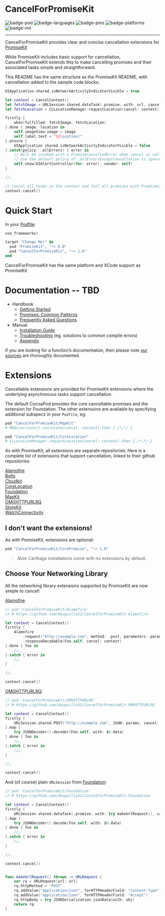 # CancelForPromiseKit
![badge-pod] ![badge-languages] ![badge-pms] ![badge-platforms] ![badge-mit]

---

CancelForPromiseKit provides clear and concise cancellation extensions for [PromiseKit]

While PromiseKit includes basic support for cancellation, CancelForPromiseKit extends this to make cancelling promises and their associated tasks simple and straightforward.

This README has the same structure as the PromiseKit README, with cancellation added to the sample code blocks:

```swift
UIApplication.shared.isNetworkActivityIndicatorVisible = true

let context = CancelContext()
let fetchImage = URLSession.shared.dataTask(.promise, with: url, cancel: context).compactMap{ UIImage(data: $0.data) }
let fetchLocation = CLLocationManager.requestLocation(cancel: context).lastValue

firstly {
    when(fulfilled: fetchImage, fetchLocation)
}.done { image, location in
    self.imageView.image = image
    self.label.text = "\(location)"
}.ensure {
    UIApplication.shared.isNetworkActivityIndicatorVisible = false
}.catch(policy: .allErrors) { error in
    // Will be invoked with a PromiseCancelledError when cancel is called on the context.
    // Use the default policy of .allErrorsExceptCancellation to ignore cancellation errors.
    self.show(UIAlertController(for: error), sender: self)
}

//…

// Cancel all tasks in the context and fail all promises with PromiseCancelledError
context.cancel()
```

# Quick Start

In your [Podfile]:

```ruby
use_frameworks!

target "Change Me!" do
  pod "PromiseKit", "~> 6.0"
  pod "CancelForPromiseKit", "~> 1.0"
end
```

CancelForPromiseKit has the same platform and XCode support as PromiseKit

# Documentation -- TBD

* Handbook
  * [Getting Started](Documentation/GettingStarted.md)
  * [Promises: Common Patterns](Documentation/CommonPatterns.md)
  * [Frequently Asked Questions](Documentation/FAQ.md)
* Manual
  * [Installation Guide](Documentation/Installation.md)
  * [Troubleshooting](Documentation/Troubleshooting.md) (eg. solutions to common compile errors)
  * [Appendix](Documentation/Appendix.md)

If you are looking for a function’s documentation, then please note
[our sources](Sources/) are thoroughly documented.

# Extensions

Cancellable extensions are provided for PromiseKit extensions where the underlying asynchronous tasks support cancellation.

The default CocoaPod provides the core cancellable promises and the extension for Foundation. The other extensions are available by specifying additional subspecs in your `Podfile`,
eg:

```ruby
pod "CancelForPromiseKit/MapKit"
# MKDirections().calculate(cancel: context).then { /*…*/ }

pod "CancelForPromiseKit/CoreLocation"
# CLLocationManager.requestLocation(cancel: context).then { /*…*/ }
```

As with PromiseKit, all extensions are separate repositories.  Here is a complete list of extensions that support cancellation, linked to their github repositories:

[Alamofire][Alamofire]  
[Bolts](http://github.com/dougzilla32/CancelForPromiseKit-Bolts)  
[Cloudkit](http://github.com/dougzilla32/CancelForPromiseKit-CloudKit)  
[CoreLocation](http://github.com/dougzilla32/CancelForPromiseKit-CoreLocation)  
[Foundation][Foundation]  
[MapKit](http://github.com/dougzilla32/CancelForPromiseKit-MapKit)  
[OMGHTTPURLRQ][OMGHTTPURLRQ]  
[StoreKit](http://github.com/dougzilla32/CancelForPromiseKit-StoreKit)  
[WatchConnectivity](http://github.com/dougzilla32/CancelForPromiseKit-WatchConnectivity)  

## I don't want the extensions!

As with PromiseKit, extensions are optional:

```ruby
pod "CancelForPromiseKit/CorePromise", "~> 1.0"
```

> *Note* Carthage installations come with no extensions by default.

## Choose Your Networking Library

All the networking library extensions supported by PromiseKit are now simple to cancel!

[Alamofire]:

```swift
// pod 'CancelForPromiseKit/Alamofire'
// # https://github.com/dougzilla32/CancelForPromiseKit-Alamofire

let context = CancelContext()
firstly {
    Alamofire
        .request("http://example.com", method: .post, parameters: params)
        .responseDecodable(Foo.self, cancel: context)
}.done { foo in
    //…
}.catch { error in
    //…
}

//…

context.cancel()
```

[OMGHTTPURLRQ]:

```swift
// pod 'CancelForPromiseKit/OMGHTTPURLRQ'
// # https://github.com/dougzilla32/CancelForPromiseKit-OMGHTTPURLRQ

let context = CancelContext()
firstly {
    URLSession.shared.POST("http://example.com", JSON: params, cancel: context)
}.map {
    try JSONDecoder().decoder(Foo.self, with: $0.data)
}.done { foo in
    //…
}.catch { error in
    //…
}

//…

context.cancel()
```

And (of course) plain `URLSession` from [Foundation]:

```swift
// pod 'CancelForPromiseKit/Foundation'
// # https://github.com/dougzilla32/CancelForPromiseKit-Foundation

let context = CancelContext()
firstly {
    URLSession.shared.dataTask(.promise, with: try makeUrlRequest(), cancel: context)
}.map {
    try JSONDecoder().decode(Foo.self, with: $0.data)
}.done { foo in
    //…
}.catch { error in
    //…
}

//…

context.cancel()


func makeUrlRequest() throws -> URLRequest {
    var rq = URLRequest(url: url)
    rq.httpMethod = "POST"
    rq.addValue("application/json", forHTTPHeaderField: "Content-Type")
    rq.addValue("application/json", forHTTPHeaderField: "Accept")
    rq.httpBody = try JSONSerialization.jsonData(with: obj)
    return rq
}
```

[badge-pod]: https://img.shields.io/cocoapods/v/CancelForPromiseKit.svg?label=version
[badge-pms]: https://img.shields.io/badge/supports-CocoaPods%20%7C%20Carthage%20%7C%20SwiftPM-green.svg
[badge-languages]: https://img.shields.io/badge/languages-Swift-orange.svg
[badge-platforms]: https://img.shields.io/cocoapods/p/CancelForPromiseKit.svg
[badge-mit]: https://img.shields.io/badge/license-MIT-blue.svg
[PromiseKit]: https://github.com/mxcl/PromiseKit
[CancelForPromiseKit]: https://github.com/dougzilla32/CancelForPromiseKit
[OMGHTTPURLRQ]: http://github.com/dougzilla32/CancelForPromiseKit-OMGHTTPURLRQ
[Alamofire]: http://github.com/dougzilla32/CancelForPromiseKit-Alamofire
[Foundation]: http://github.com/dougzilla32/CancelForPromiseKit-Foundation
[Podfile]: https://guides.cocoapods.org/syntax/podfile.html
